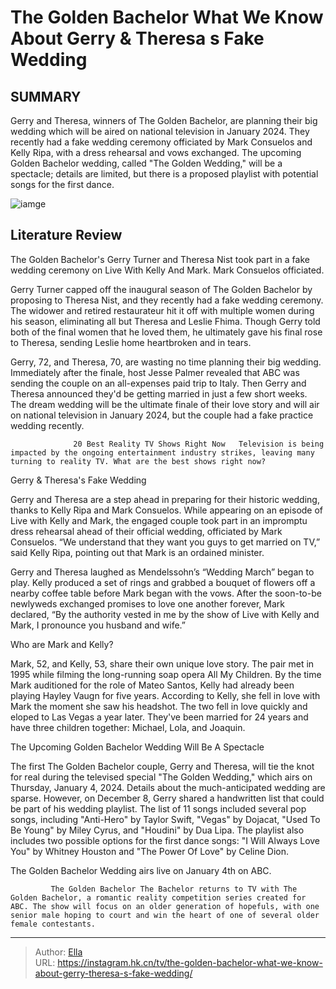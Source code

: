 # The Golden Bachelor What We Know About Gerry &amp; Theresa s Fake Wedding


## SUMMARY 



  Gerry and Theresa, winners of The Golden Bachelor, are planning their big wedding which will be aired on national television in January 2024.   They recently had a fake wedding ceremony officiated by Mark Consuelos and Kelly Ripa, with a dress rehearsal and vows exchanged.   The upcoming Golden Bachelor wedding, called &#34;The Golden Wedding,&#34; will be a spectacle; details are limited, but there is a proposed playlist with potential songs for the first dance.  

![iamge](https://static1.srcdn.com/wordpress/wp-content/uploads/2024/01/the-golden-bachelor_-what-we-know-about-gerry-theresa-s-fake-wedding.jpg)

## Literature Review
The Golden Bachelor&#39;s Gerry Turner and Theresa Nist took part in a fake wedding ceremony on Live With Kelly And Mark. Mark Consuelos officiated. 




Gerry Turner capped off the inaugural season of The Golden Bachelor by proposing to Theresa Nist, and they recently had a fake wedding ceremony. The widower and retired restaurateur hit it off with multiple women during his season, eliminating all but Theresa and Leslie Fhima. Though Gerry told both of the final women that he loved them, he ultimately gave his final rose to Theresa, sending Leslie home heartbroken and in tears.




Gerry, 72, and Theresa, 70, are wasting no time planning their big wedding. Immediately after the finale, host Jesse Palmer revealed that ABC was sending the couple on an all-expenses paid trip to Italy. Then Gerry and Theresa announced they&#39;d be getting married in just a few short weeks. The dream wedding will be the ultimate finale of their love story and will air on national television in January 2024, but the couple had a fake practice wedding recently.

                  20 Best Reality TV Shows Right Now   Television is being impacted by the ongoing entertainment industry strikes, leaving many turning to reality TV. What are the best shows right now?    


 Gerry &amp; Theresa&#39;s Fake Wedding 
          

Gerry and Theresa are a step ahead in preparing for their historic wedding, thanks to Kelly Ripa and Mark Consuelos. While appearing on an episode of Live with Kelly and Mark, the engaged couple took part in an impromptu dress rehearsal ahead of their official wedding, officiated by Mark Consuelos. “We understand that they want you guys to get married on TV,” said Kelly Ripa, pointing out that Mark is an ordained minister.




Gerry and Theresa laughed as Mendelssohn’s “Wedding March” began to play. Kelly produced a set of rings and grabbed a bouquet of flowers off a nearby coffee table before Mark began with the vows. After the soon-to-be newlyweds exchanged promises to love one another forever, Mark declared, “By the authority vested in me by the show of Live with Kelly and Mark, I pronounce you husband and wife.”



 Who are Mark and Kelly? 
          

Mark, 52, and Kelly, 53, share their own unique love story. The pair met in 1995 while filming the long-running soap opera All My Children. By the time Mark auditioned for the role of Mateo Santos, Kelly had already been playing Hayley Vaugn for five years. According to Kelly, she fell in love with Mark the moment she saw his headshot. The two fell in love quickly and eloped to Las Vegas a year later. They&#39;ve been married for 24 years and have three children together: Michael, Lola, and Joaquin.






 The Upcoming Golden Bachelor Wedding Will Be A Spectacle 
          

The first The Golden Bachelor couple, Gerry and Theresa, will tie the knot for real during the televised special &#34;The Golden Wedding,&#34; which airs on Thursday, January 4, 2024. Details about the much-anticipated wedding are sparse. However, on December 8, Gerry shared a handwritten list that could be part of his wedding playlist. The list of 11 songs included several pop songs, including &#34;Anti-Hero&#34; by Taylor Swift, &#34;Vegas&#34; by Dojacat, &#34;Used To Be Young&#34; by Miley Cyrus, and &#34;Houdini&#34; by Dua Lipa. The playlist also includes two possible options for the first dance songs: &#34;I Will Always Love You&#34; by Whitney Houston and &#34;The Power Of Love&#34; by Celine Dion.



The Golden Bachelor Wedding airs live on January 4th on ABC.







             The Golden Bachelor The Bachelor returns to TV with The Golden Bachelor, a romantic reality competition series created for ABC. The show will focus on an older generation of hopefuls, with one senior male hoping to court and win the heart of one of several older female contestants.  


---

> Author: [Ella](https://instagram.hk.cn/)  
> URL: https://instagram.hk.cn/tv/the-golden-bachelor-what-we-know-about-gerry-theresa-s-fake-wedding/  

